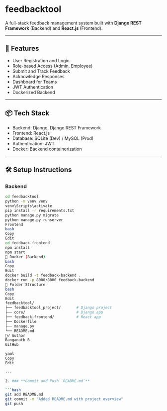 # feedbacktool

A full-stack feedback management system built with **Django REST Framework** (Backend) and **React.js** (Frontend).

---

## 🚀 Features

- User Registration and Login
- Role-based Access (Admin, Employee)
- Submit and Track Feedback
- Acknowledge Responses
- Dashboard for Teams
- JWT Authentication
- Dockerized Backend

---

## 📦 Tech Stack

- Backend: Django, Django REST Framework
- Frontend: React.js
- Database: SQLite (Dev) / MySQL (Prod)
- Authentication: JWT
- Docker: Backend containerization

---

## 🛠️ Setup Instructions

### Backend

```bash
cd feedbacktool
python -m venv venv
venv\Scripts\activate
pip install -r requirements.txt
python manage.py migrate
python manage.py runserver
Frontend
bash
Copy
Edit
cd feedback-frontend
npm install
npm start
🐳 Docker (Backend)
bash
Copy
Edit
docker build -t feedback-backend .
docker run -p 8000:8000 feedback-backend
📁 Folder Structure
bash
Copy
Edit
feedbacktool/
├── feedbacktool_project/       # Django project
├── core/                       # Django app
├── feedback-frontend/          # React app
├── Dockerfile
├── manage.py
└── README.md
🙋‍♂️ Author
Ranganath B
GitHub

yaml
Copy
Edit

---

2. ### **Commit and Push `README.md`**

```bash
git add README.md
git commit -m "Added README.md with project overview"
git push
